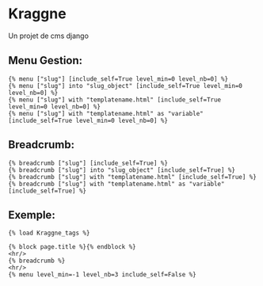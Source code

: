 Kraggne
=======

Un projet de cms django


Menu Gestion:
------------

    {% menu ["slug"] [include_self=True level_min=0 level_nb=0] %}
    {% menu ["slug"] into "slug_object" [include_self=True level_min=0 level_nb=0] %}
    {% menu ["slug"] with "templatename.html" [include_self=True level_min=0 level_nb=0] %}
    {% menu ["slug"] with "templatename.html" as "variable" [include_self=True level_min=0 level_nb=0] %}


Breadcrumb:
----------

    {% breadcrumb ["slug"] [include_self=True] %}
    {% breadcrumb ["slug"] into "slug_object" [include_self=True] %}
    {% breadcrumb ["slug"] with "templatename.html" [include_self=True] %}
    {% breadcrumb ["slug"] with "templatename.html" as "variable" [include_self=True] %}



Exemple:
-------

    {% load Kraggne_tags %}

    {% block page.title %}{% endblock %}
    <hr/>
    {% breadcrumb %}
    <hr/>
    {% menu level_min=-1 level_nb=3 include_self=False %}
